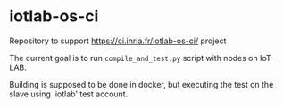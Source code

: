iotlab-os-ci
============

Repository to support https://ci.inria.fr/iotlab-os-ci/ project

The current goal is to run `compile_and_test.py` script with nodes on IoT-LAB.

Building is supposed to be done in docker, but executing the test on the slave
using 'iotlab' test account.
